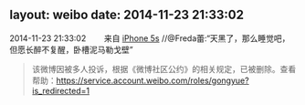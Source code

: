 layout: weibo
date: 2014-11-23 21:33:02
---
<meta name="referrer" content="no-referrer" />

2014-11-23 21:33:02  &nbsp;&nbsp;&nbsp;&nbsp;&nbsp;&nbsp; 来自 <a href="sinaweibo://customweibosource" rel="nofollow">iPhone 5s</a>
 //@Freda蕾:“天黑了，那么睡觉吧，但愿长醉不复醒，卧槽泥马勒戈壁”
>  该微博因被多人投诉，根据《微博社区公约》的相关规定，已被删除。查看帮助：https://service.account.weibo.com/roles/gongyue?is_redirected=1
